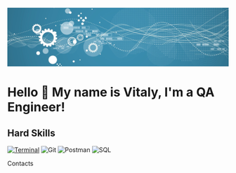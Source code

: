 ![Header](https://github.com/Vitaly-chek/Vitaly-chek/blob/main/images/1.jpg)

# Hello 👋 My name is Vitaly, I'm a QA Engineer!

## Hard Skills
[![Terminal](https://img.shields.io/badge/Terminal-398CAE?style=for-the-badge&logo=linux&logoColor=000000)](https://github.com/Vitaly-chek/Terminal)
![Git](https://img.shields.io/badge/Git-398CAE?style=for-the-badge&logo=git)
![Postman](https://img.shields.io/badge/Postman-398CAE?style=for-the-badge&logo=postman)
![SQL](https://img.shields.io/badge/SQL-398CAE?style=for-the-badge&logo=postgresql)




Contacts
